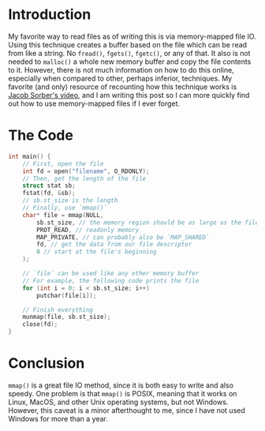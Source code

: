# Introduction
My favorite way to read files as of writing this is via memory-mapped file IO.
Using this technique creates a buffer based on the file which can be read from like a string.
No `fread()`, `fgets()`, `fgetc()`, or any of that.
It also is not needed to `malloc()` a whole new memory buffer and copy the file contents to it.
However, there is not much information on how to do this online, especially when compared to other, perhaps inferior, techniques.
My favorite (and only) resource of recounting how this technique works is [Jacob Sorber's video](https://www.youtube.com/watch?v=m7E9piHcfr4), and I am writing this post so I can more quickly find out how to use memory-mapped files if I ever forget.

# The Code
```c
int main() {
	// First, open the file
	int fd = open("filename", O_RDONLY);
	// Then, get the length of the file
	struct stat sb;
	fstat(fd, &sb);
    // sb.st_size is the length
	// Finally, use `mmap()`
	char* file = mmap(NULL,
		sb.st_size, // the memory region should be as large as the file
		PROT_READ, // readonly memory
		MAP_PRIVATE, // can probably also be `MAP_SHARED`
		fd, // get the data from our file descriptor
		0 // start at the file's beginning
	);

	// `file` can be used like any other memory buffer
	// For example, the following code prints the file
	for (int i = 0; i < sb.st_size; i++)
		putchar(file[i]);

	// Finish everything
	munmap(file, sb.st_size);
	close(fd);
}
```

# Conclusion
`mmap()` is a great file IO method, since it is both easy to write and also speedy.
One problem is that `mmap()` is POSIX, meaning that it works on Linux, MacOS, and other Unix operating systems, but not Windows.
However, this caveat is a minor afterthought to me, since I have not used Windows for more than a year.

